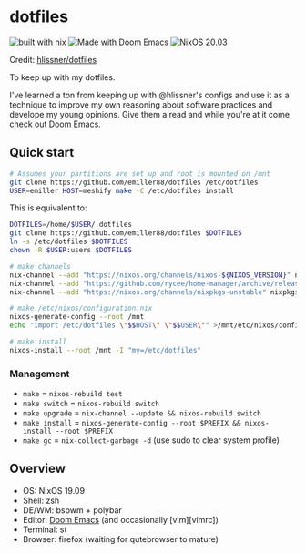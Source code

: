 # dotfiles

[![built with nix](https://builtwithnix.org/badge.svg)](https://builtwithnix.org)
[![Made with Doom Emacs](https://img.shields.io/badge/Made_with-Doom_Emacs-blueviolet.svg?style=flat-square&logo=GNU%20Emacs&logoColor=white)](https://github.com/hlissner/doom-emacs)
[![NixOS 20.03](https://img.shields.io/badge/NixOS-v20.03-blue.svg?style=flat-square&logo=NixOS&logoColor=white)](https://nixos.org)

Credit: [hlissner/dotfiles](https://github.com/hlissner/dotfiles)

To keep up with my dotfiles.

I've learned a ton from keeping up with @hlissner's configs and use it as a
technique to improve my own reasoning about software practices and develope my
young opinions. Give them a read and while you're at it come check out [Doom
Emacs][doom-emacs].

## Quick start

```sh
# Assumes your partitions are set up and root is mounted on /mnt
git clone https://github.com/emiller88/dotfiles /etc/dotfiles
USER=emiller HOST=meshify make -C /etc/dotfiles install
```

This is equivalent to:

```sh
DOTFILES=/home/$USER/.dotfiles
git clone https://github.com/emiller88/dotfiles $DOTFILES
ln -s /etc/dotfiles $DOTFILES
chown -R $USER:users $DOTFILES

# make channels
nix-channel --add "https://nixos.org/channels/nixos-${NIXOS_VERSION}" nixos
nix-channel --add "https://github.com/rycee/home-manager/archive/release-${NIXOS_VERSION}.tar.gz" home-manager
nix-channel --add "https://nixos.org/channels/nixpkgs-unstable" nixpkgs-unstable

# make /etc/nixos/configuration.nix
nixos-generate-config --root /mnt
echo "import /etc/dotfiles \"$$HOST\" \"$$USER\"" >/mnt/etc/nixos/configuration.nix

# make install
nixos-install --root /mnt -I "my=/etc/dotfiles"
```

### Management

- `make` = `nixos-rebuild test`
- `make switch` = `nixos-rebuild switch`
- `make upgrade` = `nix-channel --update && nixos-rebuild switch`
- `make install` = `nixos-generate-config --root $PREFIX && nixos-install --root $PREFIX`
- `make gc` = `nix-collect-garbage -d` (use sudo to clear system profile)

## Overview

- OS: NixOS 19.09
- Shell: zsh
- DE/WM: bspwm + polybar
- Editor: [Doom Emacs][doom-emacs] (and occasionally [vim][vimrc])
- Terminal: st
- Browser: firefox (waiting for qutebrowser to mature)

[doom-emacs]: https://github.com/hlissner/doom-emacs
